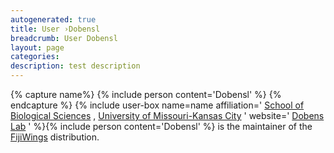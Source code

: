 ```yaml
---
autogenerated: true
title: User ›Dobensl
breadcrumb: User Dobensl
layout: page
categories: 
description: test description
---
```



{% capture name%}
{% include person content='Dobensl' %}
{% endcapture %}
{% include user-box name=name affiliation=' [School of Biological Sciences](http://sbs.umkc.edu/) , [University of Missouri-Kansas City](http://www.umkc.edu/) ' website=' [Dobens Lab](http://sbs.umkc.edu/dobens/) ' %}{% include person content='Dobensl' %} is the maintainer of the [FijiWings](FijiWings ) distribution.
